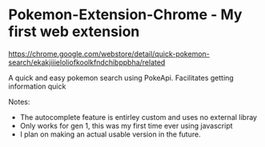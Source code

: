 # Pokemon-Extension-Chrome - My first web extension
https://chrome.google.com/webstore/detail/quick-pokemon-search/ekakjiiieloliofkoolkfndchibppbha/related

A quick and easy pokemon search using PokeApi. Facilitates getting information quick

Notes:
 - The autocomplete feature is entirley custom and uses no external libray
 - Only works for  gen 1, this was my first time ever using javascript
 - I plan on making an actual usable version in the future.
